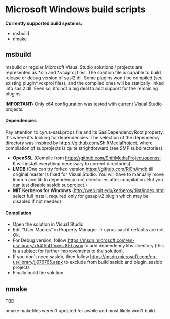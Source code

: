 # Microsoft Windows build scripts

**Currently supported build systems:**

* msbuild
* nmake

## msbuild

msbuild or regular Microsoft Visual Studio solutions / projects are represented as 
\*.sln and \*.vcxproj files. The solution file is capable to build release or debug 
version of sasl2.dll. Some plugins won't be compiled (see existing plugin*.vcxproj files),
and the compiled ones will be statically linked into sasl2.dll.
Even so, it's not a big deal to add support for the remaining plugins.

**IMPORTANT:** Only x64 configuration was tested with current Visual Studio projects.

#### Dependencies

Pay attention to cyrus-sasl.props file and its SaslDependencyRoot property. It's where it's looking for dependencies. The selection of the dependency directory was inspired by https://github.com/ShiftMediaProject, where compilation of subprojects is quite strightforward (see SMP subdirectories).

* **OpenSSL** (Compile from https://github.com/ShiftMediaProject/openssl. 
 It will install everything necessary to correct directories)
* **LMDB** (One can try forked version https://github.com/Ri0n/lmdb till original master
 is fixed for Visual Studio. You will have to manually move lmdb.h and lib to dependency
 root directories after compilation. But you can just disable sasldb subproject.)
* **MIT Kerberos for Windows** (http://web.mit.edu/kerberos/dist/index.html select full install.
  required only for gssapiv2 plugin which may be disabled if not needed)

#### Compilation

* Open the solution in Visual Studio
* Edit "User Macros" in Property Manager -> cyrus-sasl if defaults are not Ok.
* For Debug version, follow https://msdn.microsoft.com/en-us/library/x54fht41(v=vs.85).aspx 
  to add dependency libs directory (this is a subject for further improvements to the solution).
* If you don't need sasldb, then follow https://msdn.microsoft.com/en-us/library/jj676765.aspx to
  exclude from build sasldb and plugin_sasldb projects
* Finally build the solution

## nmake

TBD

nmake makefiles weren't updated for awhile and most likely won't build.